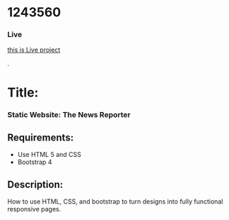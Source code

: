 # 1243560
### Live 

[this is Live project](https://mostafiz9900.github.io/1243560/)

.


# Title:
### Static Website: The News Reporter

## Requirements:
- Use HTML 5 and CSS
- Bootstrap 4
## Description:
How to use HTML, CSS, and bootstrap to turn designs into fully functional responsive pages.


